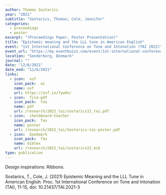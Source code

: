```yaml
---
author: Thomas Sostarics
year: "2021"
subtitle: "Sostarics, Thomas; Cole, Jennifer"
categories:
  - proceedings
  - poster
excerpt: "(Proceedings Paper, Poster Presentation)"
title: "Epistemic meaning and the LLL tune in American English"
event: "1st International Conference on Tone and Intonation (TAI 2022)"
event_url: "https://my.eventbuizz.com/event/1st-international-conference-on-tone-and-intonation--tai--2021/detail"
location: "Sonderborg, Denmark"
journal: ""
date: "12/6/2021"
date_end: "12/6/2021"
links:
  - icon:  osf
    icon_pack:  ai
    name: osf
    url: https://osf.io/7yw9n/
  - icon:  file-pdf
    icon_pack:  fas
    name: pdf
    url: /research/2022_tai/sostarics21_tai.pdf
  - icon:  chalkboard-teacher
    icon_pack:  fas
    name: poster
    url: /research/2022_tai/Sostarics-tai-poster.pdf
  - icon:  bookmark
    icon_pack:  fas
    name: bibtex
    url: /research/2022_tai/sostarics21.bib
type: publication
---
```


Design inspirations: Ribbons.

Sostarics, T., Cole, J. (2021) Epistemic Meaning and the LLL Tune in American English. Proc. 1st International Conference on Tone and Intonation (TAI), 11-15, doi: 10.21437/TAI.2021-3
